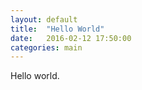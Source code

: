 ```yaml
---
layout: default
title:  "Hello World"
date:   2016-02-12 17:50:00
categories: main
---
```


Hello world.
